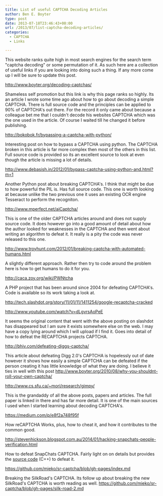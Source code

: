 ```yaml
---
title: List of useful CAPTCHA Decoding Articles
author: Ben E. Boyter
type: post
date: 2013-07-18T23:46:43+00:00
url: /2013/07/list-captcha-decoding-articles/
categories:
  - CAPTCHA
  - Links

---
```

This website ranks quite high in most search engines for the search term "captcha decoding" or some permutation of it. As such here are a collection of useful links if you are looking into doing such a thing. If any more come up I will be sure to update this post.

<http://www.boyter.org/decoding-captchas/>

Shameless self promotion but this link is why this page ranks so highly. Its an article I wrote some time ago about how to go about decoding a simple CAPTCHA. There is full source code and the principles can be applied to 90% of CAPTCHA's out there. For the record it only came about because a colleague bet me that I couldn't decode his websites CAPTCHA which was the one used in the article. Of course I waited till he changed it before publishing.

<http://bokobok.fr/bypassing-a-captcha-with-python/>

Interesting post on how to bypass a CAPTCHA using python. The CAPTCHA broken in this article is far more complex then most of the others in this list. Full source code is provided so its an excellent source to look at even though the article is missing a lot of details.

<http://www.debasish.in/2012/01/bypass-captcha-using-python-and.html?m=1>

Another Python post about breaking CAPTCHA's. I think that might be due to how powerful the PIL is. Has full source code. This one is worth looking at because unlike the two previous one it uses an existing OCR engine Tesseract to perform the recogniton.

<http://www.mperfect.net/aiCaptcha/>

This is one of the older CAPTCHA articles around and does not supply source code. It does however go into a good amount of detail about how the author looked for weaknesses in the CAPTCHA and then went about writing an algorithm to defeat it. It really is a pity the code was never released to this one.

<http://www.troyhunt.com/2012/01/breaking-captcha-with-automated-humans.html>

A slightly different approach. Rather then try to code around the problem here is how to get humans to do it for you.

<http://caca.zoy.org/wiki/PWNtcha>

A PHP project that has been around since 2004 for defeating CAPTCHA's. Code is available so its work taking a look at.

<http://tech.slashdot.org/story/11/01/11/1411254/google-recaptcha-cracked>
  
<http://www.youtube.com/watch?v=dLgvrsAoPeE>

It seems the original content that went with the above posting on slashdot has disappeared but I am sure it exists somewhere else on the web. I may have a copy lying around which I will upload if I find it. Goes into detail of how to defeat the RECAPTCHA projects CAPTCHA.

<http://bhiv.com/defeating-diggs-captcha/>

This article about defeating Digg 2.0's CAPTCHA is hopelessly out of date however it shows how easily a simple CAPTCHA can be defeated if the person creating it has little knowledge of what they are doing. I believe it ties in well with this post http://www.boyter.org/2010/08/why-you-shouldnt-roll-your-own-captcha/

<http://www.cs.sfu.ca/~mori/research/gimpy/>

This is the grandaddy of all the above posts, papers and articles. The full paper is linked in there and has far more detail. It is one of the main sources I used when I started learning about decoding CAPTCHA's.

<https://medium.com/p/e8f2a748f95f>

How reCAPTCHA Works, plus, how to cheat it, and how it contributes to the common good.

<http://stevenhickson.blogspot.com.au/2014/01/hacking-snapchats-people-verification.html>

How to defeat SnapChats CAPTCHA. Fairly light on on details but provides the [source code][1] (C++) to defeat it.

<https://github.com/mieko/sr-captcha/blob/gh-pages/index.md>

Breaking the SilkRoad's CAPTCHA. Its follow up about breaking the new SilkRoad's CAPTCHA is worth reading as well. <https://github.com/mieko/sr-captcha/blob/gh-pages/silk-road-2.md>

&nbsp;

 [1]: https://github.com/StevenHickson/FindTheGhost